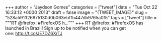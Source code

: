 
+++
author = "Jaydson Gomes"
categories = ["tweet"]
date = "Tue Oct 22 16:33:12 +0000 2013"
draft = false
image = "{TWEET_IMAGE}"
slug = "528a591326975130d0b063ebf1b447db9765a0f5"
tags = ["tweet"]
title = """RT @firefox: #FirefoxOS h..."""
+++
RT @firefox: #FirefoxOS has launched in Brazil! Sign up to be notified when you can get one: http://t.co/JE7DZ6XrTJ
